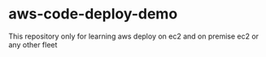 # aws-code-deploy-demo
This repository only for learning aws deploy on ec2 and on premise ec2 or any other fleet
